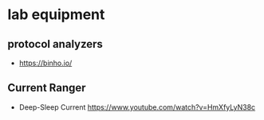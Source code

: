 # lab equipment


## protocol analyzers
* https://binho.io/

## Current Ranger
* Deep-Sleep Current  https://www.youtube.com/watch?v=HmXfyLyN38c
